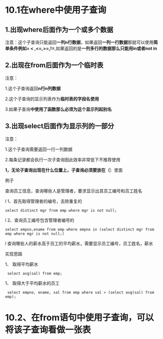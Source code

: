 # 10.1在where中使用子查询

## 1.出现where后面作为一个或多个数据

注意：这个子查询只能返回**一列n行数据**，如果返回**一列一行数据**那就可以使用**简单条件例如= < ,<=,>=,!=**,如果返回的是**一列多行的数据那么只能用in或者not in**

## 2.出现在from后面作为一个临时表

注意：

1.这个子查询返回**n行n列数据**

2.这个子查询的显示列表作为**临时表的字段名使用**

3.如果子查询**中使用了函数那么必须为这个显示列起别名**

## 3.出现select后面作为显示列的一部分

注意：

1.这个子查询需要返回一行一列数据

2.每条记录都会执行一次子查询因此效率非常低下不推荐使用

**1，无论子查询出现在什么位置上，子查询必须要放在（**）里面

例子

查询员工信息，查询哪些人是管理者，要求显示出其员工编号和员工姓名

l 1、首先取得管理者的编号，去除重复的

```mysql
select distinct mgr from emp where mgr is not null;
```

l 2、查询员工编号包含管理者编号的

```mysql
select empno,ename from emp where empno in (select distinct mgr from emp where mgr is not null;)
```

l 查询哪些人的薪水高于员工的平均薪水，需要显示员工编号，员工姓名，薪水

实现思路

1、 取得平均薪水

```mysql
 select avg(sal) from emp;
```

1、 取得大于平均薪水的员工

```mysql
 select empno, ename, sal from emp where sal > (select avg(sal) from emp);
```

# 10.2、在from语句中使用子查询，可以将该子查询看做一张表

